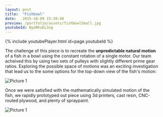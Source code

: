 ```yaml
---
layout: post
title:  "Fishbowl"
date:   2015-10-09 15:39:40
preview: /portfolio/assets/fishbowlSmall.jpg
youtubeId: NyoNhuEL3xg
---
```


{% include youtubePlayer.html id=page.youtubeId %}

The challenge of this piece is to recreate the __unpredictable natural motion__ of a fish in a bowl using the constant rotation of a single motor. Our team acheived this by using two sets of pulleys with slightly different prime gear ratios. Exploring the possible space of motions was an exciting investigation that lead us to the some options for the top-down view of the fish's motion:

![Picture 1]({{"/assets/fishbowlPatterns.PNG"|absolute_url}})

Once we were satisfied with the mathematically simulated motion of the fish, we rapidly prototyped out piece using 3d printers, cast resin, CNC-routed plywood, and plenty of spraypaint.

![Picture 1]({{"/assets/fishBowl.jpg"|absolute_url}})
